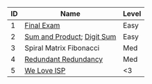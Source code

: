 | ID | Name                                                              | Level |
|----|-------------------------------------------------------------------|-------|
| 1  | [Final Exam](https://cantho20.kattis.com/problems/finalexam2)    | Easy  |
| 2  | [Sum and Product](https://atcoder.jp/contests/arc108/tasks/arc108_a); [Digit Sum](https://atcoder.jp/contests/arc060/tasks/arc060_b) | Easy  |
| 3  | Spiral Matrix Fibonacci  | Med   |
| 4  | [Redundant Redundancy](https://atcoder.jp/contests/arc110/tasks/arc110_a)    | Med   |
| 5  | [We Love ISP](https://atcoder.jp/contests/ABC104/tasks/abc104_d) | <3    |
